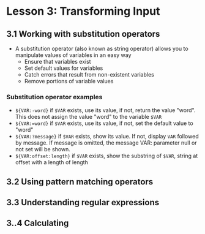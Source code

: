 # Lesson 3: Transforming Input

## 3.1 Working with substitution operators

- A substitution operator (also known as string operator) allows you to manipulate values of variables in an easy way
  - Ensure that variables exist
  - Set default values for variables
  - Catch errors that result from non-existent variables
  - Remove portions of variable values

### Substitution operator examples

- `${VAR:-word}` if `$VAR` exists, use its value, if not, return the value "word". This does not assign the value "word" to the variable `$VAR`
- `${VAR:=word}` if `$VAR` exists, use its value, if not, set the default value to "word"
- `${VAR:?message}` if `$VAR` exists, show its value. If not, display `VAR` followed by message. If message is omitted, the message VAR: parameter null or not set will be shown.
- `${VAR:offset:length}` if `$VAR` exists, show the substring of `$VAR`, string at offset with a length of length

## 3.2 Using pattern matching operators



## 3.3 Understanding regular expressions



## 3..4 Calculating

